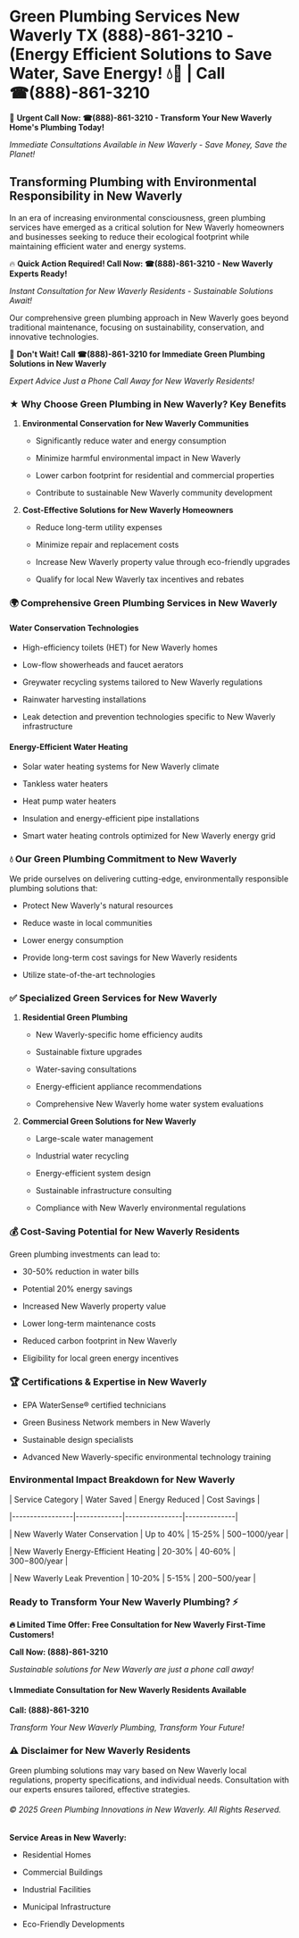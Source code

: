 # Green Plumbing Services New Waverly TX (888)-861-3210 - (Energy Efficient Solutions to Save Water, Save Energy! 💧🌿 | Call ☎(888)-861-3210

🚨 **Urgent Call Now: ☎(888)-861-3210 - Transform Your New Waverly Home's Plumbing Today!**
*Immediate Consultations Available in New Waverly - Save Money, Save the Planet!*

## Transforming Plumbing with Environmental Responsibility in New Waverly

In an era of increasing environmental consciousness, green plumbing services have emerged as a critical solution for New Waverly homeowners and businesses seeking to reduce their ecological footprint while maintaining efficient water and energy systems. 

🔥 **Quick Action Required! Call Now: ☎(888)-861-3210 - New Waverly Experts Ready!**
*Instant Consultation for New Waverly Residents - Sustainable Solutions Await!*

Our comprehensive green plumbing approach in New Waverly goes beyond traditional maintenance, focusing on sustainability, conservation, and innovative technologies.

🚨 **Don't Wait! Call ☎(888)-861-3210 for Immediate Green Plumbing Solutions in New Waverly**
*Expert Advice Just a Phone Call Away for New Waverly Residents!*

### ★ Why Choose Green Plumbing in New Waverly? Key Benefits

1. **Environmental Conservation for New Waverly Communities** 
   - Significantly reduce water and energy consumption
   - Minimize harmful environmental impact in New Waverly
   - Lower carbon footprint for residential and commercial properties
   - Contribute to sustainable New Waverly community development

2. **Cost-Effective Solutions for New Waverly Homeowners** 
   - Reduce long-term utility expenses
   - Minimize repair and replacement costs
   - Increase New Waverly property value through eco-friendly upgrades
   - Qualify for local New Waverly tax incentives and rebates

### 🌍 Comprehensive Green Plumbing Services in New Waverly

#### Water Conservation Technologies
- High-efficiency toilets (HET) for New Waverly homes
- Low-flow showerheads and faucet aerators
- Greywater recycling systems tailored to New Waverly regulations
- Rainwater harvesting installations
- Leak detection and prevention technologies specific to New Waverly infrastructure

#### Energy-Efficient Water Heating
- Solar water heating systems for New Waverly climate
- Tankless water heaters
- Heat pump water heaters
- Insulation and energy-efficient pipe installations
- Smart water heating controls optimized for New Waverly energy grid

### 💧 Our Green Plumbing Commitment to New Waverly

We pride ourselves on delivering cutting-edge, environmentally responsible plumbing solutions that:
- Protect New Waverly's natural resources
- Reduce waste in local communities
- Lower energy consumption
- Provide long-term cost savings for New Waverly residents
- Utilize state-of-the-art technologies

### ✅ Specialized Green Services for New Waverly

1. **Residential Green Plumbing**
   - New Waverly-specific home efficiency audits
   - Sustainable fixture upgrades
   - Water-saving consultations
   - Energy-efficient appliance recommendations
   - Comprehensive New Waverly home water system evaluations

2. **Commercial Green Solutions for New Waverly**
   - Large-scale water management
   - Industrial water recycling
   - Energy-efficient system design
   - Sustainable infrastructure consulting
   - Compliance with New Waverly environmental regulations

### 💰 Cost-Saving Potential for New Waverly Residents

Green plumbing investments can lead to:
- 30-50% reduction in water bills
- Potential 20% energy savings
- Increased New Waverly property value
- Lower long-term maintenance costs
- Reduced carbon footprint in New Waverly
- Eligibility for local green energy incentives

### 🏆 Certifications & Expertise in New Waverly

- EPA WaterSense® certified technicians
- Green Business Network members in New Waverly
- Sustainable design specialists
- Advanced New Waverly-specific environmental technology training

### Environmental Impact Breakdown for New Waverly

| Service Category | Water Saved | Energy Reduced | Cost Savings |
|-----------------|-------------|----------------|--------------|
| New Waverly Water Conservation | Up to 40% | 15-25% | $500-$1000/year |
| New Waverly Energy-Efficient Heating | 20-30% | 40-60% | $300-$800/year |
| New Waverly Leak Prevention | 10-20% | 5-15% | $200-$500/year |

### Ready to Transform Your New Waverly Plumbing? ⚡

**🔥 Limited Time Offer: Free Consultation for New Waverly First-Time Customers!**

**Call Now: (888)-861-3210**
*Sustainable solutions for New Waverly are just a phone call away!*

#### 📞 Immediate Consultation for New Waverly Residents Available

**Call: (888)-861-3210**
*Transform Your New Waverly Plumbing, Transform Your Future!*

### ⚠️ Disclaimer for New Waverly Residents

Green plumbing solutions may vary based on New Waverly local regulations, property specifications, and individual needs. Consultation with our experts ensures tailored, effective strategies.

###### © 2025 Green Plumbing Innovations in New Waverly. All Rights Reserved.

**Service Areas in New Waverly:** 
- Residential Homes
- Commercial Buildings
- Industrial Facilities
- Municipal Infrastructure
- Eco-Friendly Developments